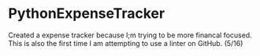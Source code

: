 # PythonExpenseTracker

Created a expense tracker because I;m trying to be more financal focused. This is also the first time I am attempting to use a linter on GitHub. (5/16)
